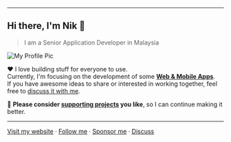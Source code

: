 ***

## Hi there, I'm Nik 👋
> I am a Senior Application Developer in Malaysia

![My Profile Pic](https://avatars0.githubusercontent.com/u/7868782?v=4&s=160)

❤️ I love building stuff for everyone to use.  
Currently, I'm focusing on the development of some **[Web & Mobile Apps][recent-projects]**.  
If you have awesome ideas to share or interested in working together, feel free to [discuss it with me][discuss].

🌱 **Please consider [supporting projects][pay] you like**, so I can continue making it better.

***

[Visit my website][nikahmadz]
&middot; [Follow me][github]
&middot; [Sponsor me][pay]
&middot; [Discuss][discuss]

[nikahmadz]: https://nikahmadz.github.io "Go to nikahmadz.github.io"
[github]:    https://github.com/nikahmadz "Follow me on Github"
[discuss]:   https://github.com/nikahmadz/nikahmadz.github.io/discussions "Lets discuss something"
[wiki]:      https://github.com/nikahmadz/nikahmadz.github.io/wiki "You have found my little wiki!"
[pay]:       https://nikahmadz.github.io/#!pay "See payment options"
[recent-projects]: https://nikahmadz.github.io/recent-projects "Recent projects"
